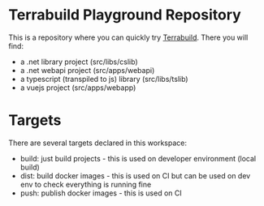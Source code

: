 # Terrabuild Playground Repository
This is a repository where you can quickly try [Terrabuild](https://terrabuild.io). There you will find:
* a .net library project (src/libs/cslib)
* a .net webapi project (src/apps/webapi)
* a typescript (transpiled to js) library (src/libs/tslib)
* a vuejs project (src/apps/webapp)

# Targets
There are several targets declared in this workspace:
* build: just build projects - this is used on developer environment (local build)
* dist: build docker images - this is used on CI but can be used on dev env to check everything is running fine
* push: publish docker images - this is used on CI
